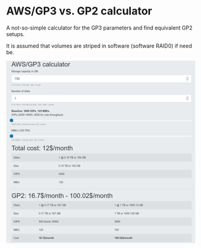 # AWS/GP3 vs. GP2 calculator

A not-so-simple calculator for the GP3 parameters and find equivalent GP2 setups.

It is assumed that volumes are striped in software (software RAID0) if need be.

![calculator preview image](https://github.com/rtreffer/aws-gp3-calculator/blob/main/calculator.png?raw=true)
